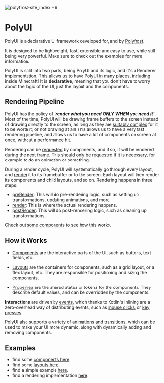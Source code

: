 ![polyfrost-site_index – 6](https://github.com/Polyfrost/polyui-jvm/assets/62163840/768a4420-4ba3-4636-ad85-2dd89b18f936)
# PolyUI

PolyUI is a declarative UI framework developed for, and by [Polyfrost](https://polyfrost.src/main/kotlin/cc/polyfrost).

It is designed to be lightweight, fast, extensible and easy to use, while still being very powerful. Make sure to check out the examples for more information.

PolyUI is split into two parts, being PolyUI and its logic, and it's a Renderer implementation. This allows us to have PolyUI in many places, including inside Minecraft!
It is **declarative**, meaning that you don't have to worry about the logic of the UI, just the layout and the components.


## Rendering Pipeline
PolyUI has the policy of ***'render what you need ONLY WHEN you need it'***.
Most of the time, PolyUI will be drawing frame buffers to the screen instead of drawing directly to the screen, as long as they are [suitably complex](src/main/kotlin/cc/polyfrost/polyui/property/Settings.kt#minItemsForFramebuffer) for it to be worth it; or not drawing at all!
This allows us to have a very fast rendering pipeline, and allows us to have a lot of components on screen at once, without a performance hit.

Rendering can be [requested](src/main/kotlin/cc/polyfrost/polyui/component/Component.kt#wantRedraw) by components, and if so, it will be rendered during the next frame. This should only be requested if it is necessary, for example to do an animation or something.

During a render cycle, PolyUI will systematically go through every layout, and [render](src/main/kotlin/cc/polyfrost/polyui/layout/Layout.kt#reRenderIfNecessary) it to its framebuffer or to the screen. Each layout will then render its components and child layouts, and so on. Rendering happens in three steps:
 - [preRender](src/main/kotlin/cc/polyfrost/polyui/component/Component.kt#preRender): This will do pre-rendering logic, such as setting up transformations, updating animations, and more.
 - [render](src/main/kotlin/cc/polyfrost/polyui/component/Component.kt#render): This is where the actual rendering happens.
 - [postRender](src/main/kotlin/cc/polyfrost/polyui/component/Component.kt#postRender): This will do post-rendering logic, such as cleaning up transformations.

Check out [some components](src/main/kotlin/cc/polyfrost/polyui/component/impl) to see how this works.

## How it Works
 - [Components](src/main/kotlin/cc/polyfrost/polyui/component/Drawable.kt) are the interactive parts of the UI, such as buttons, text fields, etc.

 - [Layouts](src/main/kotlin/cc/polyfrost/polyui/layout/Layout.kt) are the containers for components, such as a grid layout, or a flex layout, etc. They are responsible for positioning and sizing the components.

 - [Properties](src/main/kotlin/cc/polyfrost/polyui/property/Properties.kt) are the shared states or tokens for the components. They describe default values, and can be overridden by the components.

**Interactions** are driven by [events](src/main/kotlin/cc/polyfrost/polyui/event/EventManager.kt), which thanks to Kotlin's inlining are a zero-overhead way of distributing events, such as [mouse clicks](src/main/kotlin/cc/polyfrost/polyui/event/Events.kt#MouseClicked), or [key presses](src/main/kotlin/cc/polyfrost/polyui/event/FocusedEvents.kt#KeyPressed).

PolyUI also supports a variety of [animations](src/main/kotlin/cc/polyfrost/polyui/animate/Animation.kt) and [transitions](src/main/kotlin/cc/polyfrost/polyui/animate/transitions/Transitions.kt), which can be used to make your UI more dynamic, along with dynamically adding and removing components.


## Examples
- find some [components here](src/main/kotlin/cc/polyfrost/polyui/component/impl).
- find some [layouts here](src/main/kotlin/cc/polyfrost/polyui/layout/impl).
- find a simple example [here](nanovg-impl/src/test/kotlin/cc/polyfrost/polyui/Test.kt).
- find a rendering implementation [here](nanovg-impl/src/main/kotlin/cc/polyfrost/polyui/renderer/impl/NVGRenderer.kt).
